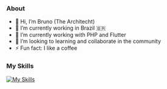 ### About

- 👋 Hi, I’m Bruno (The Architecht) 
- 🔭 I’m currently working in Brazil 🇧🇷
- 🌱 I’m currently working with PHP and Flutter
- 👯 I’m looking to learning and collaborate in the community
- ⚡ Fun fact: I like a coffee

### My Skills

[![My Skills](https://skills.thijs.gg/icons?i=js,html,css,wasm,flutter,laravel,php)](https://programadorbruno.com.br)
